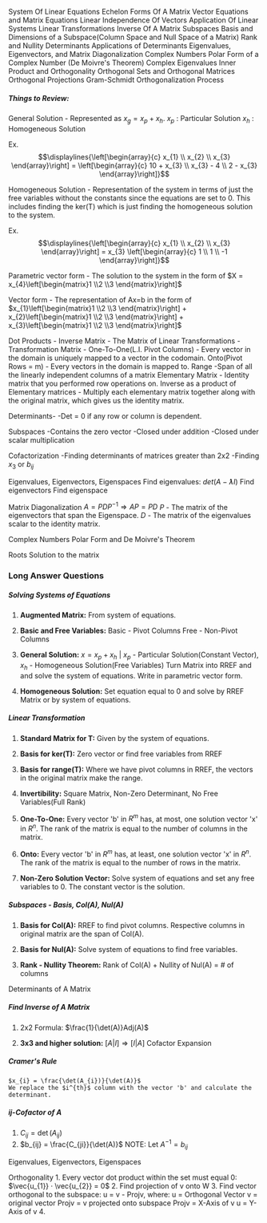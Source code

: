 System Of Linear Equations
Echelon Forms Of A Matrix
Vector Equations and Matrix Equations
Linear Independence Of Vectors
Application Of Linear Systems
Linear Transformations
Inverse Of A Matrix
Subspaces
Basis and Dimensions of a Subspace(Column Space and Null Space of a Matrix)
Rank and Nullity
Determinants
Applications of Determinants
Eigenvalues, Eigenvectors, and Matrix Diagonalization
Complex Numbers
Polar Form of a Complex Number (De Moivre's Theorem)
Complex Eigenvalues
Inner Product and Orthogonality
Orthogonal Sets and Orthogonal Matrices
Orthogonal Projections
Gram-Schmidt Orthogonalization Process



##### Things to Review:
General Solution - Represented as $x_{g} = x_{p} + x_{h}$. 
	$x_{p}$ : Particular Solution
	$x_{h}$ : Homogeneous Solution

Ex. $$\displaylines{\left[\begin{array}{c}
x_{1} \\ x_{2} \\ x_{3}
\end{array}\right] = 
\left[\begin{array}{c}
10 + x_{3} \\ x_{3} - 4 \\ 2 - x_{3}
\end{array}\right]}$$
	 
Homogeneous Solution - Representation of the system in terms of just the free variables without the constants since the equations are set to 0. This includes finding the ker(T) which is just finding the homogeneous solution to the system.

Ex.$$\displaylines{\left[\begin{array}{c}
x_{1} \\ x_{2} \\ x_{3}
\end{array}\right] = x_{3}
\left[\begin{array}{c}
1 \\ 1 \\ -1
\end{array}\right]}$$


Parametric vector form - The solution to the system in the form of $X = x_{4}\left[\begin{matrix}1 \\2 \\3 \end{matrix}\right]$

Vector form - The representation of Ax=b in the form of $x_{1}\left[\begin{matrix}1 \\2 \\3 \end{matrix}\right] + x_{2}\left[\begin{matrix}1 \\2 \\3 \end{matrix}\right] + x_{3}\left[\begin{matrix}1 \\2 \\3 \end{matrix}\right]$

Dot Products - 
Inverse Matrix - 
The Matrix of Linear Transformations - 
Transformation Matrix - 
	One-To-One(L.I. Pivot Columns) - Every vector in the domain is uniquely mapped to a vector in the codomain.
	Onto(Pivot Rows = m) - Every vectors in the domain is mapped to.
	Range -Span of all the linearly independent columns of a matrix
Elementary Matrix - Identity matrix that you performed row operations on.
Inverse as a product of Elementary matrices - Multiply each elementary matrix together along with the original matrix, which gives us the identity matrix.

Determinants-
	-Det = 0 if any row or column is dependent.

Subspaces
	-Contains the zero vector
	-Closed under addition
	-Closed under scalar multiplication

Cofactorization
	-Finding determinants of matrices greater than 2x2
	-Finding $x_{3}$ or $b_{ij}$ 

Eigenvalues, Eigenvectors, Eigenspaces
Find eigenvalues:
	$det(A-ƛI)$
Find eigenvectors
Find eigenspace

Matrix Diagonalization
$A = PDP^{-1} \Rightarrow AP = PD$
$P$ - The matrix of the eigenvectors that span the Eigenspace.
$D$ - The matrix of the eigenvalues scalar to the identity matrix.

Complex Numbers
	Polar Form and De Moivre's Theorem
	
Roots
Solution to the matrix


### Long Answer Questions
##### Solving Systems of Equations
1. **Augmented Matrix:**
	From system of equations.
	
2. **Basic and Free Variables:**
	Basic - Pivot Columns
	Free - Non-Pivot Columns

3. **General Solution:**
	$x = x_{p} + x_{h}$ | $x_{p}$ - Particular Solution(Constant Vector), $x_{h}$ - Homogeneous Solution(Free Variables)
	Turn Matrix into RREF and and solve the system of equations.
	Write in parametric vector form.

4. **Homogeneous Solution:**
	Set equation equal to 0 and solve by RREF Matrix or by system of equations.


##### Linear Transformation
1. **Standard Matrix for T:**
	Given by the system of equations.

2. **Basis for ker(T):**
	Zero vector or find free variables from RREF

3. **Basis for range(T):**
	Where we have pivot columns in RREF, the vectors in the original matrix make the range.

4. **Invertibility:**
	Square Matrix, Non-Zero Determinant, No Free Variables(Full Rank)

5. **One-To-One:**
	Every vector 'b' in $R^m$ has, at most, one solution vector 'x' in $R^n$.
	The rank of the matrix is equal to the number of columns in the matrix.

6. **Onto:**
	Every vector 'b' in $R^m$ has, at least, one solution vector 'x' in $R^n$. 
	The rank of the matrix is equal to the number of rows in the matrix.

7. **Non-Zero Solution Vector:**
	Solve system of equations and set any free variables to 0. The constant vector is the solution.


##### Subspaces - Basis, Col(A), Nul(A)
1. **Basis for Col(A):**
	RREF to find pivot columns.
	Respective columns in original matrix are the span of Col(A).

2. **Basis for Nul(A):**
	Solve system of equations to find free variables.

3. **Rank - Nullity Theorem:**
	Rank of Col(A) + Nullity of Nul(A) = # of columns


Determinants of A Matrix


##### Find Inverse of A Matrix
1. 2x2 Formula:
	$\frac{1}{\det(A)}Adj(A)$

2. **3x3 and higher solution:**
	$[A | I] \Rightarrow [I|A]$
	Cofactor Expansion


##### Cramer's Rule
	$x_{i} = \frac{\det(A_{i})}{\det(A)}$
	We replace the $i^{th}$ column with the vector 'b' and calculate the determinant.


##### $ij$-Cofactor of A
1. $C_{ij} = \det(A_{ij})$
2. $b_{ij} = \frac{C_{ji}}{\det(A)}$
	NOTE: Let $A^{-1} = b_{ij}$
	

Eigenvalues, Eigenvectors, Eigenspaces



Orthogonality
	1. Every vector dot product within the set must equal 0:  $\vec{u_{1}} · \vec{u_{2}} = 0$
	2. Find projection of v onto W
	3. Find vector orthogonal to the subspace: 
		u = v - Projv, where:
		u = Orthogonal Vector
		v = original vector
		Projv = v projected onto subspace
		Projv = X-Axis of v
		u = Y-Axis of v
	4. 